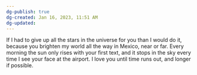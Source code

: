 ```yaml
---
dg-publish: true
dg-created: Jan 16, 2023, 11:51 AM
dg-updated: 
---
```


If I had to give up all the stars in the universe for you than I would do it, because you brighten my world all the way in Mexico, near or far. Every morning the sun only rises with your first text, and it stops in the sky every time I see your face at the airport. I love you until time runs out, and longer if possible.